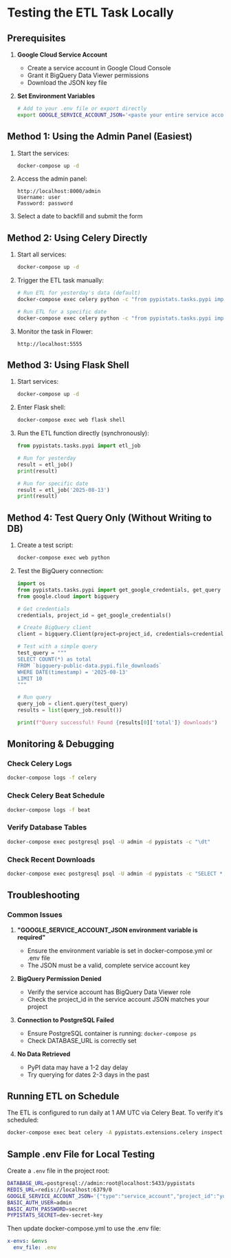 # Testing the ETL Task Locally

## Prerequisites

1. **Google Cloud Service Account**
   - Create a service account in Google Cloud Console
   - Grant it BigQuery Data Viewer permissions
   - Download the JSON key file

2. **Set Environment Variables**
   ```bash
   # Add to your .env file or export directly
   export GOOGLE_SERVICE_ACCOUNT_JSON='<paste your entire service account JSON here>'
   ```

## Method 1: Using the Admin Panel (Easiest)

1. Start the services:
   ```bash
   docker-compose up -d
   ```

2. Access the admin panel:
   ```
   http://localhost:8000/admin
   Username: user
   Password: password
   ```

3. Select a date to backfill and submit the form

## Method 2: Using Celery Directly

1. Start all services:
   ```bash
   docker-compose up -d
   ```

2. Trigger the ETL task manually:
   ```bash
   # Run ETL for yesterday's data (default)
   docker-compose exec celery python -c "from pypistats.tasks.pypi import etl; etl.delay()"
   
   # Run ETL for a specific date
   docker-compose exec celery python -c "from pypistats.tasks.pypi import etl; etl.delay('2025-08-13')"
   ```

3. Monitor the task in Flower:
   ```
   http://localhost:5555
   ```

## Method 3: Using Flask Shell

1. Start services:
   ```bash
   docker-compose up -d
   ```

2. Enter Flask shell:
   ```bash
   docker-compose exec web flask shell
   ```

3. Run the ETL function directly (synchronously):
   ```python
   from pypistats.tasks.pypi import etl_job
   
   # Run for yesterday
   result = etl_job()
   print(result)
   
   # Run for specific date
   result = etl_job('2025-08-13')
   print(result)
   ```

## Method 4: Test Query Only (Without Writing to DB)

1. Create a test script:
   ```bash
   docker-compose exec web python
   ```

2. Test the BigQuery connection:
   ```python
   import os
   from pypistats.tasks.pypi import get_google_credentials, get_query
   from google.cloud import bigquery
   
   # Get credentials
   credentials, project_id = get_google_credentials()
   
   # Create BigQuery client
   client = bigquery.Client(project=project_id, credentials=credentials)
   
   # Test with a simple query
   test_query = """
   SELECT COUNT(*) as total
   FROM `bigquery-public-data.pypi.file_downloads`
   WHERE DATE(timestamp) = '2025-08-13'
   LIMIT 10
   """
   
   # Run query
   query_job = client.query(test_query)
   results = list(query_job.result())
   
   print(f"Query successful! Found {results[0]['total']} downloads")
   ```

## Monitoring & Debugging

### Check Celery Logs
```bash
docker-compose logs -f celery
```

### Check Celery Beat Schedule
```bash
docker-compose logs -f beat
```

### Verify Database Tables
```bash
docker-compose exec postgresql psql -U admin -d pypistats -c "\dt"
```

### Check Recent Downloads
```bash
docker-compose exec postgresql psql -U admin -d pypistats -c "SELECT * FROM overall ORDER BY date DESC LIMIT 10;"
```

## Troubleshooting

### Common Issues

1. **"GOOGLE_SERVICE_ACCOUNT_JSON environment variable is required"**
   - Ensure the environment variable is set in docker-compose.yml or .env file
   - The JSON must be a valid, complete service account key

2. **BigQuery Permission Denied**
   - Verify the service account has BigQuery Data Viewer role
   - Check the project_id in the service account JSON matches your project

3. **Connection to PostgreSQL Failed**
   - Ensure PostgreSQL container is running: `docker-compose ps`
   - Check DATABASE_URL is correctly set

4. **No Data Retrieved**
   - PyPI data may have a 1-2 day delay
   - Try querying for dates 2-3 days in the past

## Running ETL on Schedule

The ETL is configured to run daily at 1 AM UTC via Celery Beat. To verify it's scheduled:

```bash
docker-compose exec beat celery -A pypistats.extensions.celery inspect scheduled
```

## Sample .env File for Local Testing

Create a `.env` file in the project root:

```bash
DATABASE_URL=postgresql://admin:root@localhost:5433/pypistats
REDIS_URL=redis://localhost:6379/0
GOOGLE_SERVICE_ACCOUNT_JSON='{"type":"service_account","project_id":"your-project",...}'
BASIC_AUTH_USER=admin
BASIC_AUTH_PASSWORD=secret
PYPISTATS_SECRET=dev-secret-key
```

Then update docker-compose.yml to use the .env file:
```yaml
x-envs: &envs
  env_file: .env
```